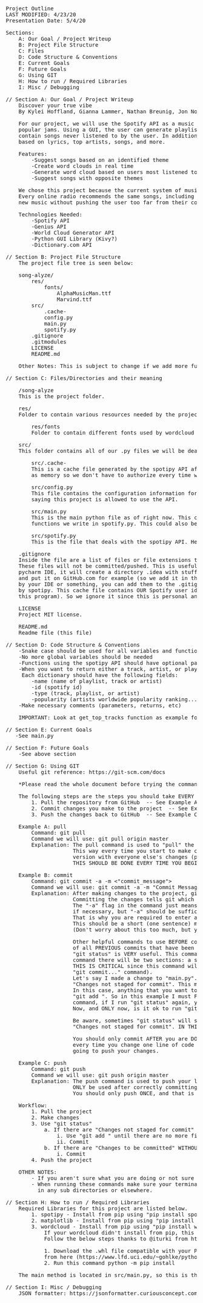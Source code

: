 <pre>
Project Outline
LAST MODIFIED: 4/23/20
Presentation Date: 5/4/20

Sections:
    A: Our Goal / Project Writeup
    B: Project File Structure
    C: Files
    D: Code Structure & Conventions
    E: Current Goals
    F: Future Goals
    G: Using GIT
    H: How to run / Required Libraries
    I: Misc / Debugging

// Section A: Our Goal / Project Writeup
    Discover your true vibe
    By Kylei Hoffland, Gianna Lammer, Nathan Breunig, Jon Noel

    For our project, we will use the Spotify API as a music analysis tool to generate playlists and determine your most
    popular jams. Using a GUI, the user can generate playlists based on genre, artist, songs, etc. These playlists will
    contain songs never listened to by the user. In addition to this, the user will also be able to generate word clouds
    based on lyrics, top artists, songs, and more.

    Features:
        -Suggest songs based on an identified theme
        -Create word clouds in real time
        -Generate word cloud based on users most listened to artitsts and songs, as well as the lyrics to any song
        -Suggest songs with opposite themes
        
    We chose this project because the current system of music is broken. We are stuck in a jukebox of captivity.
    Every online radio recommends the same songs, including Spotify. We want to create a convenient way of discovering
    new music without pushing the user too far from their comfort zone.

    Technologies Needed:
        -Spotify API
        -Genius API
        -World Cloud Generator API
        -Python GUI Library (Kivy?)
        -Dictionary.com API

// Section B: Project File Structure
    The project file tree is seen below:

    song-alyze/
        res/
            fonts/
                AlphaMusicMan.ttf
                Marvind.ttf
        src/
            .cache-
            config.py
            main.py
            spotify.py
        .gitignore
        .gitmodules
        LICENSE
        README.md

    Other Notes: This is subject to change if we add more functionality such as implementing a GUI.

// Section C: Files/Directories and their meaning

    /song-alyze
    This is the project folder.
    
    res/
    Folder to contain various resources needed by the project.
    
        res/fonts
        Folder to contain different fonts used by wordcloud

    src/
    This folder contains all of our .py files we will be dealing with.

        src/.cache-
        This is a cache file generated by the spotipy API after we have granted it access to our Spotify account. This file is used
        as memory so we don't have to authorize every time we run the project.

        src/config.py
        This file contains the configuration information for the spotipy API to work. Specifically it contains for ID's from Spotify
        saying this project is allowed to use the API.

        src/main.py
        This is the main python file as of right now. This contains the main method of the program. This is where we can call the
        functions we write in spotify.py. This could also be where our GUI code laters on.

        src/spotify.py
        This is the file that deals with the spotipy API. Here can write all of our needed functions that deal with the API.

    .gitignore
    Inside the file are a list of files or file extensions that git should "ignore".
    These files will not be committed/pushed. This is useful for various reasons. For example, if you are using the
    pycharm IDE, it will create a directory .idea with stuff we don't care about. There is no reason git should save this file
    and put it on GitHub.com for example (so we add it in the .gitignore file). If you have any files like this that get created
    by your IDE or something, you can add them to the .gitignore. Another file that we ignore is the ".cache-" file generated
    by spotipy. This cache file contains OUR Spotify user id's (this allows us to not have to authenticate every time we use
    this program). So we ignore it since this is personal and private info that should not go on GitHub.com

    LICENSE
    Project MIT license.

    README.md
    Readme file (this file)

// Section D: Code Structure & Conventions
    -Snake case should be used for all variables and function names
    -No more global variables should be needed
    -Functions using the spotipy API should have optional parameters (see get_top_tracks as example)
    -When you want to return either a track, artist, or playlist when will use a dictionary (not a tuple anymore).
     Each dictionary should have the following fields:
        -name (name of playlist, track or artist)
        -id (spotify id)
        -type (track, playlist, or artist)
        -popularity (artists worldwide popularity ranking...not sure if this applies to tracks or playlists but add anyways)
    -Make necessary comments (parameters, returns, etc)

    IMPORTANT: Look at get_top_tracks function as example for all of these conventions

// Section E: Current Goals
   -See main.py

// Section F: Future Goals
    -See above section

// Section G: Using GIT
    Useful git reference: https://git-scm.com/docs

    *Please read the whole document before trying the commands*

    The following steps are the steps you should take EVERY time you work on this project:
        1. Pull the repository from GitHub  -- See Example A
        2. Commit changes you make to the project  -- See Example B
        3. Push the changes back to GitHub  -- See Example C

    Example A: pull
        Command: git pull <remote_name> <branch_name>
        Command we will use: git pull origin master
        Explanation: The pull command is used to "pull" the project off of GitHub.com onto your local computer.
                     This way every time you start to make changes/add to the project you know you have the latest
                     version with everyone else's changes (permitting the previous changes were correctly "pushed").
                     THIS SHOULD BE DONE EVERY TIME YOU BEGIN TO WORK ON THE PROJECT!

    Example B: commit
        Command: git commit -a -m <"commit_message">
        Command we will use: git commit -a -m "Commit Message"
        Explanation: After making changes to the project, git requires you to "commit" them before "pushing" them back to GitHub.com.
                     Committing the changes tells git which files you want to "push" next time you run the push command.
                     The "-a" flag in the command just means commit all modified files (you can commit individual files one by one
                     if necessary, but "-a" should be sufficient). The "-m" flag in the command stands for message.
                     That is why you are required to enter a string after this flag (as denoted by "Commit Message" above).
                     This should be a short (one sentence) message about the changes you made
                     (Don't worry about this too much, but you should put something there).

                     Other helpful commands to use BEFORE commit would be "git log" and "git status". "git log" will show you a list
                     of all PREVIOUS commits that have been made (and by who).
                     "git status" is VERY useful. This command should be used EVERY time BEFORE committing. After running this
                     command there will be two sections: a section titled "Changes to be committed" and "Changes not staged for commit".
                     THIS IS CRITICAL since this command will tell us which changes WILL and WILL NOT be committed (if we use the
                     "git commit..." command).
                     Let's say I made a change to "main.py". I then run "git status" and the "main.py" file shows up under
                     "Changes not staged for commit". This means if I run "git commit...", the "main.py" file will NOT be committed.
                     In this case, anything that you want to commit that is under "Changes not staged for commit", you MUST use
                     "git add <file>". So in this example I must FIRST use "git add main.py" BEFORE committing. After I run the "git add"
                     command, if I run "git status" again, you will now see that "main.py" is under "Changes to be committed".
                     Now, and ONLY now, is it ok to run "git commit -a -m 'Commit Message'".

                     Be aware, sometimes "git status" will show a file that is under "Changes to be committed" BUT ALSO under
                     "Changes not staged for commit". IN THIS CASE, YOU MUST USE "git add <file>" BEFORE COMMITTING.

                     You should only commit AFTER you are DONE working on the project for a time period. There is no need to commit
                     every time you change one line of code for example. In other words, your only commit should be right before you are
                     going to push your changes.

    Example C: push
        Command: git push <remote_name> <branch_name>
        Command we will use: git push origin master
        Explanation: The push command is used to push your local project back to GitHub.com for others to see. The push command should
                     ONLY be used after correctly committing. If you don't commit anything, then there is nothing to push.
                     You should only push ONCE, and that is when you are done working on the project for a set time period.

    Workflow:
        1. Pull the project
        2. Make changes
        3. Use "git status"
            a. If there are "Changes not staged for commit"
                i. Use "git add <file>" until there are no more files under "Changes not staged for commit"
                ii. Commit
            b. If there are "Changes to be committed" WITHOUT any "Changes not staged for commit"
                i. Commit
        4. Push the project

    OTHER NOTES:
        - If you aren't sure what you are doing or not sure what this command will do (or mess up) please ask before doing said thing.
        - When running these commands make sure your terminal is in the project directory (ex. "../song-alyze/"). Make sure you are not
          in any sub directories or elsewhere.

// Section H: How to run / Required Libraries
    Required Libraries for this project are listed below.
        1. spotipy - Install from pip using "pip install spotipy"
        2. matplotlib - Install from pip using "pip install spotipy"
        3. wordcloud - Install from pip using "pip install wordcloud"
            If your wordcloud didn't install from pip, this seems to be a bug on Windows 10. 
            Follow the below steps thanks to @iturki from https://github.com/amueller/word_cloud/issues/134
            
            1. Download the .whl file compatible with your Python version and your windows distribution (32bit or 64bit)
            from here (https://www.lfd.uci.edu/~gohlke/pythonlibs/#wordcloud), cd to the file path
            2. Run this command python -m pip install <filename>
        
    The main method is located in src/main.py, so this is the file you should run in the terminal if you choose to run it that way.

// Section I: Misc / Debugging
    JSON formatter: https://jsonformatter.curiousconcept.com/, useful for visualizing spotify API response
</pre>